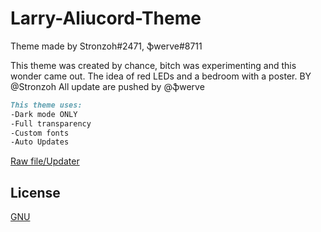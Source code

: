 # Larry-Aliucord-Theme
Theme made by Stronzoh#2471, ֆwerve#8711

This theme was created by chance,
bitch was experimenting and this wonder came out.
The idea of ​​red LEDs and a bedroom with a poster.
BY @Stronzoh
All update are pushed by @ֆwerve 

```md
This theme uses:
-Dark mode ONLY
-Full transparency
-Custom fonts
-Auto Updates
```
[Raw file/Updater](https://raw.githubusercontent.com/Swerve8711/Larry-Aliucord-Theme/main/Larry.json) 

## License
[GNU](https://github.com/Swerve8711/Larry-Aliucord-Theme/LICENSE)
